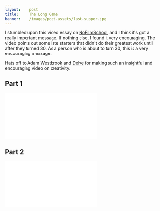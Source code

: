 ```yaml
---
layout:    post
title:     The Long Game
banner:    /images/post-assets/last-supper.jpg
---
```


I stumbled upon this video essay on [NoFilmSchool](http://nofilmschool.com/2014/05/da-vinci-was-a-loser-failure-stories-you-need-to-hear/?hvid=3pCoTY), and I think it's got a really important message. If nothing else, I found it very encouraging. The video points out some late starters that didn't do their greatest work until after they turned 30. As a person who is about to turn 30, this is a very encouraging message.

Hats off to Adam Westbrook and [Delve](http://delve.tv/) for making such an insightful and encouraging video on creativity.

## Part 1

<div class="video-container">
<iframe src="//player.vimeo.com/video/84022735?title=0&amp;byline=0&amp;portrait=0&amp;color=ffffff" frameborder="0" webkitallowfullscreen mozallowfullscreen allowfullscreen></iframe>
</div>

## Part 2

<div class="video-container">
<iframe src="//player.vimeo.com/video/87448006?title=0&amp;byline=0&amp;portrait=0&amp;badge=0&amp;color=ffffff" frameborder="0" webkitallowfullscreen mozallowfullscreen allowfullscreen></iframe>
</div>

